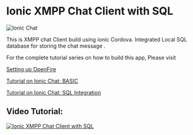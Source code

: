 # Ionic XMPP Chat Client with SQL

![Ionic Chat](https://raw.githubusercontent.com/arjunsk/Ionic-XMPP-Chat-Client-with-SQL/master/Screenshots/background.png)

This is XMPP chat Client build using ionic Cordova. Integrated Local SQL database for storing the chat message .

For the complete tutorial series on how to build this app, Please visit 

[Setting up OpenFire](http://www.arjunsk.com/html5/part-1-xmpp-chat-in-ionic-cordova-setting-server-in-local-host/)

[Tutorial on Ionic Chat: BASIC](http://www.arjunsk.com/html5/part-2-ionic-xmpp-chat-client-using-strophe-js/)

[Tutorial on Ionic Chat: SQL Integration ](http://www.arjunsk.com/html5/ionic-xmpp-client-sql_db-part-4/)

## Video Tutorial:  

[![Ionic XMPP Chat Client with SQL](https://img.youtube.com/vi/rUxhCRJ8ffc/0.jpg)](https://www.youtube.com/watch?v=rUxhCRJ8ffc&feature=youtu.be)

